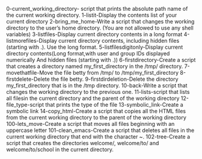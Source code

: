0-current_working_directory- script that prints the absolute path name of the current working directory.
1-listit-Display the contents list of your current directory
2-bring_me_home-Write a script that changes the working directory to the user’s home directory. (You are not allowed to use any shell variables)
3-listfiles-Display current directory contents in a long format
4-listmorefiles-Display current directory contents, including hidden files (starting with .). Use the long format.
5-listfilesdigitonly-Display current directory contents(Long format,with user and group IDs displayed numerically And hidden files (starting with .))
6-firstdirectory-Create a script that creates a directory named my_first_directory in the /tmp/ directory.
7-movethatfile-Move the file betty from /tmp/ to /tmp/my_first_directory
8-firstdelete-Delete the file betty.
9-firstdirdeletion-Delete the directory my_first_directory that is in the /tmp directory.
10-back-Write a script that changes the working directory to the previous one.
11-lists-script that lists all filesin the current directory and the parent of the working directory
12-file_type-script that prints the type of the file 
13-symbolic_link-Create a symbolic link
14-copy_html-Create a script that copies all the HTML files from the current working directory to the parent of the working directory
100-lets_move-Create a script that moves all files beginning with an uppercase letter
101-clean_emacs-Create a script that deletes all files in the current working directory that end with the character ~.
102-tree-Create a script that creates the directories welcome/, welcome/to/ and welcome/to/school in the current directory.

